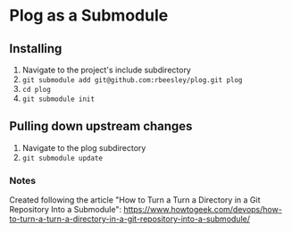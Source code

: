 # Plog as a Submodule

## Installing

1. Navigate to the project's include subdirectory
2. ```git submodule add git@github.com:rbeesley/plog.git plog```
3. ```cd plog```
4. ```git submodule init```

## Pulling down upstream changes

1. Navigate to the plog subdirectory
2. ```git submodule update```

### Notes
Created following the article "How to Turn a Turn a Directory in a Git Repository Into a Submodule":
https://www.howtogeek.com/devops/how-to-turn-a-turn-a-directory-in-a-git-repository-into-a-submodule/
